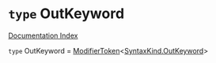 # `type` OutKeyword

[Documentation Index](../README.md)

`type` OutKeyword = [ModifierToken](../private.interface.ModifierToken/README.md)\<[SyntaxKind.OutKeyword](../private.enum.SyntaxKind/README.md#outkeyword--147)>